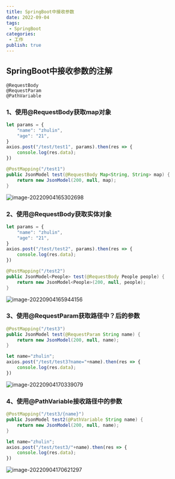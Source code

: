 ```yaml
---
title: SpringBoot中接收参数
date: 2022-09-04
tags:
 - SpringBoot
categories:
 - 工作
publish: true
---
```

## SpringBoot中接收参数的注解

```
@RequestBody
@RequestParam
@PathVariable
```

### 1、使用@RequestBody获取map对象

```js
let params = {
    "name": "zhulin",
    "age": "21",
}
axios.post("/test/test1", params).then(res => {
    console.log(res.data);
})
```

```java
@PostMapping("/test1")
public JsonModel test(@RequestBody Map<String, String> map) {
    return new JsonModel(200, null, map);
}
```

![image-20220904165302698](https://oss.zhulinz.top//img/202209041653380.png)

### 2、使用@RequestBody获取实体对象

```js
let params = {
    "name": "zhulin",
    "age": "21",
}
axios.post("/test/test2", params).then(res => {
    console.log(res.data);
})
```

```java
@PostMapping("/test2")
public JsonModel<People> test(@RequestBody People people) {
    return new JsonModel<People>(200, null, people);
}
```

![image-20220904165944156](https://oss.zhulinz.top//img/202209041659189.png)

### 3、使用@RequestParam获取路径中？后的参数

```java
@PostMapping("/test3")
public JsonModel test(@RequestParam String name) {
    return new JsonModel(200, null, name);
}
```

```js
let name="zhulin";
axios.post("/test/test3?name="+name).then(res => {
    console.log(res.data);
})
```

![image-20220904170339079](https://oss.zhulinz.top//img/202209041703122.png)

### 4、使用@PathVariable接收路径中的参数

```java
@PostMapping("/test3/{name}")
public JsonModel test2(@PathVariable String name) {
    return new JsonModel(200, null, name);
}
```

```js
let name="zhulin";
axios.post("/test/test3/"+name).then(res => {
    console.log(res.data);
})
```

![image-20220904170621297](https://oss.zhulinz.top//img/202209041706329.png)